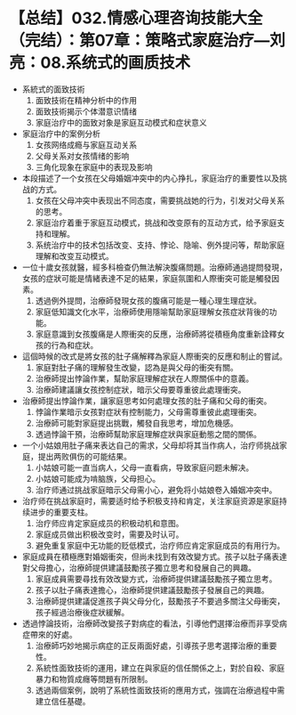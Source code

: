 # 【总结】032.情感心理咨询技能大全（完结）：第07章：策略式家庭治疗—刘亮：08.系统式的画质技术

-   系統式的面致技術
    1.  面致技術在精神分析中的作用
    2.  面致技術揭示个体潜意识情绪
    3.  家庭治疗中的面致对象是家庭互动模式和症状意义
-   家庭治疗中的案例分析
    1.  女孩网络成瘾与家庭互动关系
    2.  父母关系对女孩情绪的影响
    3.  三角化现象在家庭中的表现及影响
-   本段描述了一个女孩在父母婚姻冲突中的内心挣扎，家庭治疗的重要性以及挑战的方式。
    1.  女孩在父母冲突中表现出不同态度，需要挑战她的行为，引发对父母关系的思考。
    2.  家庭治疗着重于家庭互动模式，挑战和改变原有的互动方式，给予家庭支持和理解。
    3.  系统治疗中的技术包括改变、支持、悖论、隐喻、例外提问等，帮助家庭理解和改变互动模式。
-   一位十歲女孩就醫，經多科檢查仍無法解決腹痛問題。治療師通過提問發現，女孩的症狀可能是情緒表達不足的結果，家庭氛圍和人際衝突可能是觸發因素。
    1.  透過例外提問，治療師發現女孩的腹痛可能是一種心理生理症狀。
    2.  家庭低知識文化水平，治療師使用隱喻幫助家庭理解女孩症狀背後的功能。
    3.  家庭意識到女孩腹痛是人際衝突的反應，治療師將從積極角度重新詮釋女孩的行為和症狀。
-   這個時候的改式是將女孩的肚子痛解釋為家庭人際衝突的反應和制止的嘗試。
    1.  家庭對肚子痛的理解發生改變，認為是與父母的衝突有關。
    2.  治療師提出悖論作業，幫助家庭理解症狀在人際關係中的意義。
    3.  治療師建議讓女孩控制症狀，暗示父母要尊重彼此處理衝突。
-   治療師提出悖論作業，讓家庭思考如何處理女孩的肚子痛和父母的衝突。
    1.  悖論作業暗示女孩對症狀有控制能力，父母需尊重彼此處理衝突。
    2.  治療師可能對家庭提出挑戰，觸發自我思考，增加危機感。
    3.  透過悖論干預，治療師幫助家庭理解症狀與家庭動態之間的關係。
-   一个小姑娘用肚子痛来表达自己的需求，父母却将其当作病人，治疗师挑战家庭，提出两败俱伤的可能结果。
    1.  小姑娘可能一直当病人，父母一直看病，导致家庭问题未解决。
    2.  小姑娘可能成为啃脑族，父母担心。
    3.  治疗师通过挑战家庭暗示父母需小心，避免将小姑娘卷入婚姻冲突中。
-   治疗师在挑战家庭时，需要适时给予积极支持和肯定，关注家庭资源是家庭持续进步的重要支柱。
    1.  治疗师应肯定家庭成员的积极动机和意图。
    2.  家庭成员做出积极改变时，需要及时认可。
    3.  避免重复家庭中无功能的贬低模式，治疗师应肯定家庭成员的有用行为。
-   家庭成員在積極應對婚姻衝突，但尚未找到有效改變方式。孩子以肚子痛表達對父母擔心，治療師提供建議鼓勵孩子獨立思考和發展自己的興趣。
    1.  家庭成員需要尋找有效改變方式，治療師提供建議鼓勵孩子獨立思考。
    2.  孩子以肚子痛表達擔心，治療師提供建議鼓勵孩子發展自己的興趣。
    3.  治療師提供建議促進孩子與父母分化，鼓勵孩子不要過多關注父母衝突，孩子經過治療後症狀緩解。
-   透過悖論技術，治療師改變孩子對病症的看法，引導他們選擇治療而非享受病症帶來的好處。
    1.  治療師巧妙地揭示病症的正反兩面好處，引導孩子思考選擇治療的重要性。
    2.  系統性面致技術的運用，建立在與家庭的信任關係之上，對於自殺、家庭暴力和物質成癮等問題有所限制。
    3.  透過兩個案例，說明了系統性面致技術的應用方式，強調在治療過程中需建立信任基礎。